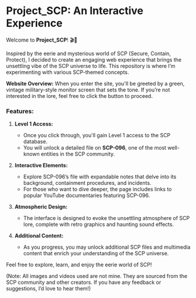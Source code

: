 # Project_SCP: An Interactive Experience

Welcome to **Project_SCP**! 🎬👾

Inspired by the eerie and mysterious world of SCP (Secure, Contain, Protect), I decided to create an engaging web experience that brings the unsettling vibe of the SCP universe to life. This repository is where I’m experimenting with various SCP-themed concepts.

**Website Overview:**
When you enter the site, you'll be greeted by a green, vintage military-style monitor screen that sets the tone. If you’re not interested in the lore, feel free to click the button to proceed. 

### Features:
1. **Level 1 Access:**
   - Once you click through, you'll gain Level 1 access to the SCP database.
   - You will unlock a detailed file on **SCP-096**, one of the most well-known entities in the SCP community.

2. **Interactive Elements:**
   - Explore SCP-096’s file with expandable notes that delve into its background, containment procedures, and incidents.
   - For those who want to dive deeper, the page includes links to popular YouTube documentaries featuring SCP-096.

3. **Atmospheric Design:**
   - The interface is designed to evoke the unsettling atmosphere of SCP lore, complete with retro graphics and haunting sound effects.

4. **Additional Content:**
   - As you progress, you may unlock additional SCP files and multimedia content that enrich your understanding of the SCP universe.

Feel free to explore, learn, and enjoy the eerie world of SCP! 

(Note: All images and videos used are not mine. They are sourced from the SCP community and other creators. If you have any feedback or suggestions, I’d love to hear them!)
